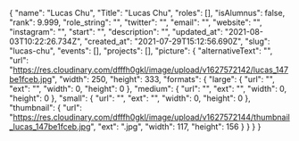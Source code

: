 {
 "name": "Lucas Chu",
 "Title": "Lucas Chu",
 "roles": [],
 "isAlumnus": false,
 "rank": 9.999,
 "role_string": "",
 "twitter": "",
 "email": "",
 "website": "",
 "instagram": "",
 "start": "",
 "description": "",
 "updated_at": "2021-08-03T10:22:26.734Z",
 "created_at": "2021-07-29T15:12:56.690Z",
 "slug": "lucas-chu",
 "events": [],
 "projects": [],
 "picture": {
  "alternativeText": "",
  "url": "https://res.cloudinary.com/dfffh0gkl/image/upload/v1627572142/lucas_147be1fceb.jpg",
  "width": 250,
  "height": 333,
  "formats": {
   "large": {
    "url": "",
    "ext": "",
    "width": 0,
    "height": 0
   },
   "medium": {
    "url": "",
    "ext": "",
    "width": 0,
    "height": 0
   },
   "small": {
    "url": "",
    "ext": "",
    "width": 0,
    "height": 0
   },
   "thumbnail": {
    "url": "https://res.cloudinary.com/dfffh0gkl/image/upload/v1627572144/thumbnail_lucas_147be1fceb.jpg",
    "ext": ".jpg",
    "width": 117,
    "height": 156
   }
  }
 }
}